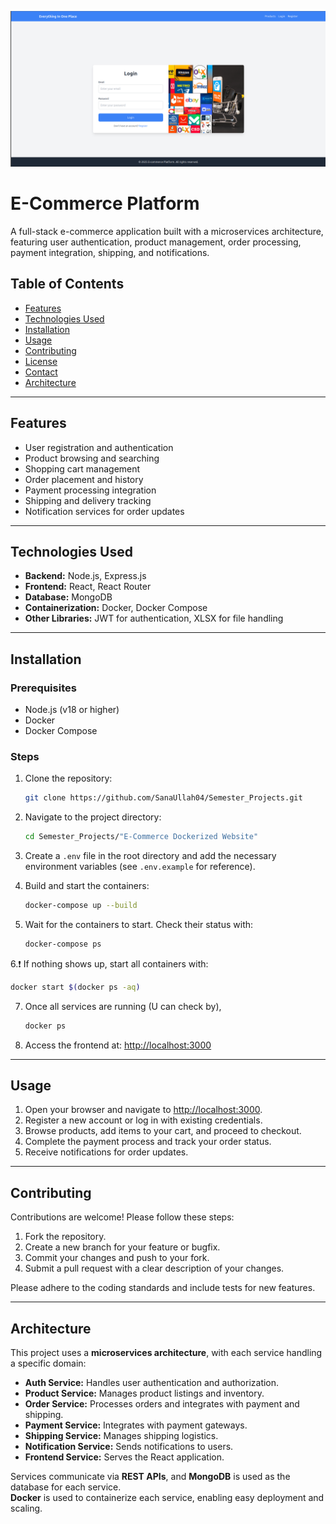 ![E-Commerce Platform Banner](./E-Commerce.png)


# E-Commerce Platform

A full-stack e-commerce application built with a microservices architecture, featuring user authentication, product management, order processing, payment integration, shipping, and notifications.

## Table of Contents

- [Features](#features)
- [Technologies Used](#technologies-used)
- [Installation](#installation)
- [Usage](#usage)
- [Contributing](#contributing)
- [License](#license)
- [Contact](#contact)
- [Architecture](#architecture)

---

## Features

- User registration and authentication  
- Product browsing and searching  
- Shopping cart management  
- Order placement and history  
- Payment processing integration  
- Shipping and delivery tracking  
- Notification services for order updates  

---

## Technologies Used

- **Backend:** Node.js, Express.js  
- **Frontend:** React, React Router  
- **Database:** MongoDB  
- **Containerization:** Docker, Docker Compose  
- **Other Libraries:** JWT for authentication, XLSX for file handling  

---

## Installation

### Prerequisites

- Node.js (v18 or higher)  
- Docker  
- Docker Compose  

### Steps

1. Clone the repository:  
   ```bash
   git clone https://github.com/SanaUllah04/Semester_Projects.git
   ```

2. Navigate to the project directory:  
   ```bash
   cd Semester_Projects/"E-Commerce Dockerized Website"
   ```

3. Create a `.env` file in the root directory and add the necessary environment variables (see `.env.example` for reference).


4. Build and start the containers:  
   ```bash
   docker-compose up --build
   ```

5. Wait for the containers to start. Check their status with:  
   ```bash
   docker-compose ps
   ```

6.❗ If nothing shows up, start all containers with:
   ```bash
   docker start $(docker ps -aq)
   ```

7. Once all services are running (U can check by), 
   ```bash
   docker ps
   ```
   
8. Access the frontend at:
   [http://localhost:3000](http://localhost:3000)

---


## Usage

1. Open your browser and navigate to [http://localhost:3000](http://localhost:3000).  
2. Register a new account or log in with existing credentials.  
3. Browse products, add items to your cart, and proceed to checkout.  
4. Complete the payment process and track your order status.  
5. Receive notifications for order updates.  

---

## Contributing

Contributions are welcome! Please follow these steps:

1. Fork the repository.  
2. Create a new branch for your feature or bugfix.  
3. Commit your changes and push to your fork.  
4. Submit a pull request with a clear description of your changes.  

Please adhere to the coding standards and include tests for new features.

---

## Architecture

This project uses a **microservices architecture**, with each service handling a specific domain:

- **Auth Service:** Handles user authentication and authorization.  
- **Product Service:** Manages product listings and inventory.  
- **Order Service:** Processes orders and integrates with payment and shipping.  
- **Payment Service:** Integrates with payment gateways.  
- **Shipping Service:** Manages shipping logistics.  
- **Notification Service:** Sends notifications to users.  
- **Frontend Service:** Serves the React application.  

Services communicate via **REST APIs**, and **MongoDB** is used as the database for each service.  
**Docker** is used to containerize each service, enabling easy deployment and scaling.
